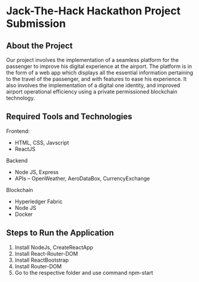 # Jack-The-Hack Hackathon Project Submission

## About the Project
Our project involves the implementation of a seamless platform for the passenger to improve his digital experience at the airport. 
The platform is in the form of a web app which displays all the essential information pertaining to the travel of the passenger, and with features to ease his experience.
It also involves the implementation of a digital one identity, and improved airport operational efficiency using a private permissioned blockchain technology.

## Required Tools and Technologies
Frontend: 
- HTML, CSS, Javscript
- ReactJS

Backend
- Node JS, Express
- APIs – OpenWeather, AeroDataBox, CurrencyExchange

Blockchain
- Hyperledger Fabric
- Node JS
- Docker

## Steps to Run the Application
1. Install NodeJs, CreateReactApp
2. Install React-Router-DOM
3. Install ReactBootstrap
4. Install Router-DOM
5. Go to the respective folder and use command npm-start
